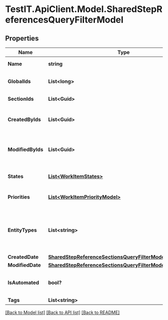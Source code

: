 # TestIT.ApiClient.Model.SharedStepReferencesQueryFilterModel

## Properties

Name | Type | Description | Notes
------------ | ------------- | ------------- | -------------
**Name** | **string** | Name of work item | [optional] 
**GlobalIds** | **List&lt;long&gt;** | Collection of global (integer) identifiers | [optional] 
**SectionIds** | **List&lt;Guid&gt;** | Collection of section identifiers | [optional] 
**CreatedByIds** | **List&lt;Guid&gt;** | Collection of identifiers of users who created work item | [optional] 
**ModifiedByIds** | **List&lt;Guid&gt;** | Collection of identifiers of users who applied last modification to work item | [optional] 
**States** | [**List&lt;WorkItemStates&gt;**](WorkItemStates.md) | Collection of states of work item | [optional] 
**Priorities** | [**List&lt;WorkItemPriorityModel&gt;**](WorkItemPriorityModel.md) | Collection of priorities of work item | [optional] 
**EntityTypes** | **List&lt;string&gt;** | Collection of types of work item  &lt;br&gt;Allowed values: &#x60;TestCases&#x60;, &#x60;CheckLists&#x60;, &#x60;SharedSteps&#x60; | [optional] 
**CreatedDate** | [**SharedStepReferenceSectionsQueryFilterModelCreatedDate**](SharedStepReferenceSectionsQueryFilterModelCreatedDate.md) |  | [optional] 
**ModifiedDate** | [**SharedStepReferenceSectionsQueryFilterModelModifiedDate**](SharedStepReferenceSectionsQueryFilterModelModifiedDate.md) |  | [optional] 
**IsAutomated** | **bool?** | Is result must consist of only manual/automated work items | [optional] 
**Tags** | **List&lt;string&gt;** | Collection of tags | [optional] 

[[Back to Model list]](../README.md#documentation-for-models) [[Back to API list]](../README.md#documentation-for-api-endpoints) [[Back to README]](../README.md)

